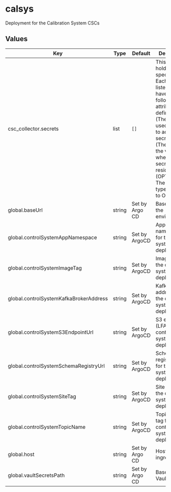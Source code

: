 # calsys

Deployment for the Calibration System CSCs

## Values

| Key | Type | Default | Description |
|-----|------|---------|-------------|
| csc_collector.secrets | list | `[]` | This section holds secret specifications. Each object listed can have the following attributes defined: _name_ (The name used by pods to access the secret) _key_ (The key in the vault store where the secret resides) _type_ (OPTIONAL: The secret type. Defaults to Opaque.) |
| global.baseUrl | string | Set by Argo CD | Base URL for the environment |
| global.controlSystemAppNamespace | string | Set by ArgoCD | Application namespacce for the control system deployment |
| global.controlSystemImageTag | string | Set by ArgoCD | Image tag for the control system deployment |
| global.controlSystemKafkaBrokerAddress | string | Set by ArgoCD | Kafka broker address for the control system deployment |
| global.controlSystemS3EndpointUrl | string | Set by ArgoCD | S3 endpoint (LFA) for the control system deployment |
| global.controlSystemSchemaRegistryUrl | string | Set by ArgoCD | Schema registry URL for the control system deployment |
| global.controlSystemSiteTag | string | Set by ArgoCD | Site tag for the control system deployment |
| global.controlSystemTopicName | string | Set by ArgoCD | Topic name tag for the control system deployment |
| global.host | string | Set by Argo CD | Host name for ingress |
| global.vaultSecretsPath | string | Set by Argo CD | Base path for Vault secrets |
